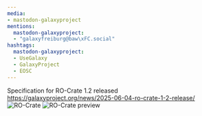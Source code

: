 ```yaml
---
media:
- mastodon-galaxyproject
mentions:
  mastodon-galaxyproject:
  - "galaxyfreiburg@baw\xFC.social"
hashtags:
  mastodon-galaxyproject:
  - UseGalaxy
  - GalaxyProject
  - EOSC
---
```

Specification for RO-Crate 1.2 released
https://galaxyproject.org/news/2025-06-04-ro-crate-1-2-release/
![RO-Crate](https://galaxyproject.org/assets/static/ro-crate-wide.2f2d982.9df28894e2afacdcee0d0e0b570505c9.svg)
![RO-Crate preview](https://galaxyproject.org/assets/static/ro-crate-preview-10.5281--zenodo.13940793.c861a0a.94d5b60bbb62e2f7c9a27e210010aaae.png)